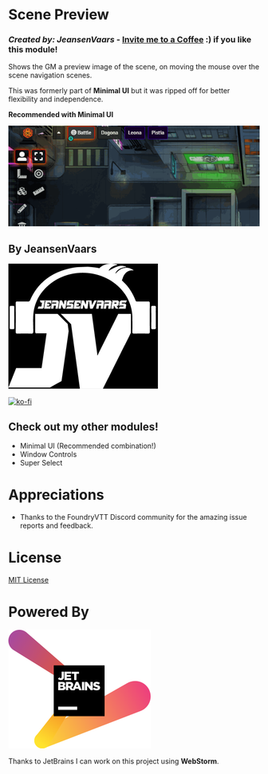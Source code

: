 # Scene Preview
### _Created by: JeansenVaars_ - [Invite me to a Coffee](#by-jeansenvaars) :) if you like this module!

Shows the GM a preview image of the scene, on moving the mouse over the scene navigation scenes.

This was formerly part of **Minimal UI** but it was ripped off for better flexibility and independence.

**Recommended with Minimal UI**

![ScenePreview](sprev.gif)

## By JeansenVaars
![JVLogo](logo-small-black.png)

[![ko-fi](https://ko-fi.com/img/githubbutton_sm.svg)](https://ko-fi.com/V7V14D3AH)

## Check out my other modules!
* Minimal UI (Recommended combination!)
* Window Controls
* Super Select

# Appreciations
* Thanks to the FoundryVTT Discord community for the amazing issue reports and feedback.

# License
[MIT License](./LICENSE.md)

# Powered By
[![JetBrains](./jetbrains.svg)](https://www.jetbrains.com)

Thanks to JetBrains I can work on this project using **WebStorm**.

